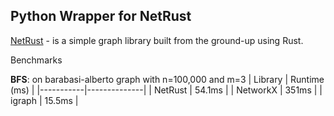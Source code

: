 ## Python Wrapper for NetRust

[NetRust](https://github.com/mateoneira/netrust) - is a simple graph library built from the ground-up using Rust.

Benchmarks

**BFS**: on barabasi-alberto graph with n=100,000 and m=3
| Library   | Runtime (ms) |
|-----------|--------------|
| NetRust   | 54.1ms |
| NetworkX  | 351ms |
| igraph    | 15.5ms |